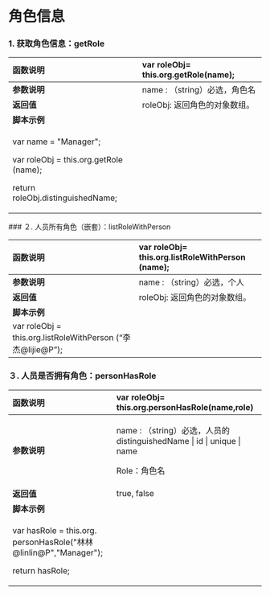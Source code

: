 # 角色信息

### **1.  获取角色信息：getRole**

<table>
  <thead>
    <tr>
      <th style="text-align:left"><b>&#x51FD;&#x6570;&#x8BF4;&#x660E;</b>
      </th>
      <th style="text-align:left">var roleObj= this.org.getRole(name);</th>
    </tr>
  </thead>
  <tbody>
    <tr>
      <td style="text-align:left"><b>&#x53C2;&#x6570;&#x8BF4;&#x660E;</b>
      </td>
      <td style="text-align:left">name : &#xFF08;string&#xFF09;&#x5FC5;&#x9009;&#xFF0C;&#x89D2;&#x8272;&#x540D;</td>
    </tr>
    <tr>
      <td style="text-align:left"><b>&#x8FD4;&#x56DE;&#x503C;</b>
      </td>
      <td style="text-align:left">roleObj: &#x8FD4;&#x56DE;&#x89D2;&#x8272;&#x7684;&#x5BF9;&#x8C61;&#x6570;&#x7EC4;&#x3002;</td>
    </tr>
    <tr>
      <td style="text-align:left"><b>&#x811A;&#x672C;&#x793A;&#x4F8B;</b>
      </td>
      <td style="text-align:left"></td>
    </tr>
    <tr>
      <td style="text-align:left">
        <p>var name = &quot;Manager&quot;;</p>
        <p>var roleObj = this.org.getRole (name);</p>
        <p>return roleObj.distinguishedName;</p>
      </td>
      <td style="text-align:left"></td>
    </tr>
  </tbody>
</table>### ２. 人员所有角色（嵌套）：listRoleWithPerson

| **函数说明** | var roleObj= this.org.listRoleWithPerson \(name\); |
| :--- | :--- |
| **参数说明** | name : （string）必选，个人 |
| **返回值** | roleObj: 返回角色的对象数组。 |
| **脚本示例** |  |
| var roleObj = this.org.listRoleWithPerson \(“李杰@lijie@P”\); |  |

### **３. 人员是否拥有角色：personHasRole**

<table>
  <thead>
    <tr>
      <th style="text-align:left"><b>&#x51FD;&#x6570;&#x8BF4;&#x660E;</b>
      </th>
      <th style="text-align:left">var roleObj= this.org.personHasRole(name,role)</th>
    </tr>
  </thead>
  <tbody>
    <tr>
      <td style="text-align:left"><b>&#x53C2;&#x6570;&#x8BF4;&#x660E;</b>
      </td>
      <td style="text-align:left">
        <p>name : &#xFF08;string&#xFF09;&#x5FC5;&#x9009;&#xFF0C;&#x4EBA;&#x5458;&#x7684;distinguishedName
          | id | unique | name</p>
        <p>Role&#xFF1A;&#x89D2;&#x8272;&#x540D;</p>
      </td>
    </tr>
    <tr>
      <td style="text-align:left"><b>&#x8FD4;&#x56DE;&#x503C;</b>
      </td>
      <td style="text-align:left">true, false</td>
    </tr>
    <tr>
      <td style="text-align:left"><b>&#x811A;&#x672C;&#x793A;&#x4F8B;</b>
      </td>
      <td style="text-align:left"></td>
    </tr>
    <tr>
      <td style="text-align:left">
        <p>var hasRole = this.org. personHasRole(&quot;&#x6797;&#x6797;@linlin@P&quot;,&quot;Manager&quot;);</p>
        <p>return hasRole;</p>
      </td>
      <td style="text-align:left"></td>
    </tr>
  </tbody>
</table>